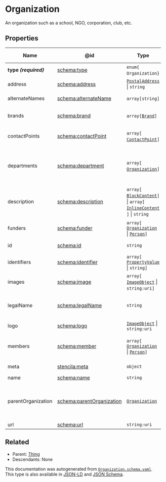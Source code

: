 # Organization

An organization such as a school, NGO, corporation, club, etc.

## Properties

| Name                  | @id                                                                | Type                                                                                                         | Description                                                                                                    | Inherited from                 |
| --------------------- | ------------------------------------------------------------------ | ------------------------------------------------------------------------------------------------------------ | -------------------------------------------------------------------------------------------------------------- | ------------------------------ |
| **type _(required)_** | [schema:type](https://schema.org/type)                             | `enum{`​`Organization`​`}`                                                                                   | The name of the type.                                                                                          | [Entity](./Entity)             |
| address               | [schema:address](https://schema.org/address)                       | [`PostalAddress`](./PostalAddress) \| `string`                                                               | Postal address for the organization.                                                                           | [Organization](./Organization) |
| alternateNames        | [schema:alternateName](https://schema.org/alternateName)           | `array[`​`string`​`]`                                                                                        | Alternate names (aliases) for the item.                                                                        | [Thing](./Thing)               |
| brands                | [schema:brand](https://schema.org/brand)                           | `array[`​[`Brand`](./Brand)​`]`                                                                              | Brands that the organization is connected with.                                                                | [Organization](./Organization) |
| contactPoints         | [schema:contactPoint](https://schema.org/contactPoint)             | `array[`​[`ContactPoint`](./ContactPoint)​`]`                                                                | Correspondence/Contact points for the organization.                                                            | [Organization](./Organization) |
| departments           | [schema:department](https://schema.org/department)                 | `array[`​[`Organization`](./Organization)​`]`                                                                | Departments within the organization. For example, Department of Computer Science, Research & Development etc.  | [Organization](./Organization) |
| description           | [schema:description](https://schema.org/description)               | `array[`​[`BlockContent`](./BlockContent)​`]` \| `array[`​[`InlineContent`](./InlineContent)​`]` \| `string` | A description of the item.                                                                                     | [Thing](./Thing)               |
| funders               | [schema:funder](https://schema.org/funder)                         | `array[`​[`Organization`](./Organization) \| [`Person`](./Person)​`]`                                        | Organization(s) or person(s) funding the organization.                                                         | [Organization](./Organization) |
| id                    | [schema:id](https://schema.org/id)                                 | `string`                                                                                                     | The identifier for this item.                                                                                  | [Entity](./Entity)             |
| identifiers           | [schema:identifier](https://schema.org/identifier)                 | `array[`​[`PropertyValue`](./PropertyValue) \| `string`​`]`                                                  | Any kind of identifier for any kind of Thing.                                                                  | [Thing](./Thing)               |
| images                | [schema:image](https://schema.org/image)                           | `array[`​[`ImageObject`](./ImageObject) \| `string:uri`​`]`                                                  | Images of the item.                                                                                            | [Thing](./Thing)               |
| legalName             | [schema:legalName](https://schema.org/legalName)                   | `string`                                                                                                     | Legal name for the Organization. Should only include letters and spaces.                                       | [Organization](./Organization) |
| logo                  | [schema:logo](https://schema.org/logo)                             | [`ImageObject`](./ImageObject) \| `string:uri`                                                               | The logo of the organization.                                                                                  | [Organization](./Organization) |
| members               | [schema:member](https://schema.org/member)                         | `array[`​[`Organization`](./Organization) \| [`Person`](./Person)​`]`                                        | Person(s) or organization(s) who are members of this organization.                                             | [Organization](./Organization) |
| meta                  | [stencila:meta](https://schema.stenci.la/meta.jsonld)              | `object`                                                                                                     | Metadata associated with this item.                                                                            | [Entity](./Entity)             |
| name                  | [schema:name](https://schema.org/name)                             | `string`                                                                                                     | The name of the item.                                                                                          | [Thing](./Thing)               |
| parentOrganization    | [schema:parentOrganization](https://schema.org/parentOrganization) | [`Organization`](./Organization)                                                                             | Entity that the Organization is a part of. For example, parentOrganization to a department is a university.    | [Organization](./Organization) |
| url                   | [schema:url](https://schema.org/url)                               | `string:uri`                                                                                                 | The URL of the item.                                                                                           | [Thing](./Thing)               |

## Related

-   Parent: [Thing](./Thing)
-   Descendants: None

 This documentation was autogenerated from [`Organization.schema.yaml`](https://github.com/stencila/schema/blob/master/schema/Organization.schema.yaml). This type is also available in [JSON-LD](https://schema.org/Organization) and [JSON Schema](https://schema.stenci.la/Organization.schema.json).
